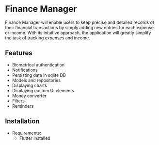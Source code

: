 # Finance Manager

Finance Manager will enable users to keep precise and detailed records of their financial transactions by simply adding new entries for each expense or income. With its intuitive approach, the application will greatly simplify the task of tracking expenses and income.

## Features

* Biometrical authentication
* Notifications
* Persisting data in sqlite DB
* Models and repositories
* Displaying charts
* Displaying custom UI elements
* Money converter
* Filters
* Reminders

## Installation
* Requirements:
  * Flutter installed
